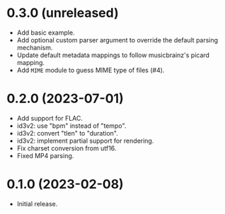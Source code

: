 0.3.0 (unreleased)
=====

- Add basic example.
- Add optional custom parser argument to override the default parsing mechanism.
- Update default metadata mappings to follow musicbrainz's picard mapping.
- Add `MIME` module to guess MIME type of files (#4).

0.2.0 (2023-07-01)
=====

- Add support for FLAC.
- id3v2: use "bpm" instead of "tempo".
- id3v2: convert "tlen" to "duration".
- id3v2: implement partial support for rendering.
- Fix charset conversion from utf16.
- Fixed MP4 parsing.

0.1.0 (2023-02-08)
=====

- Initial release.
